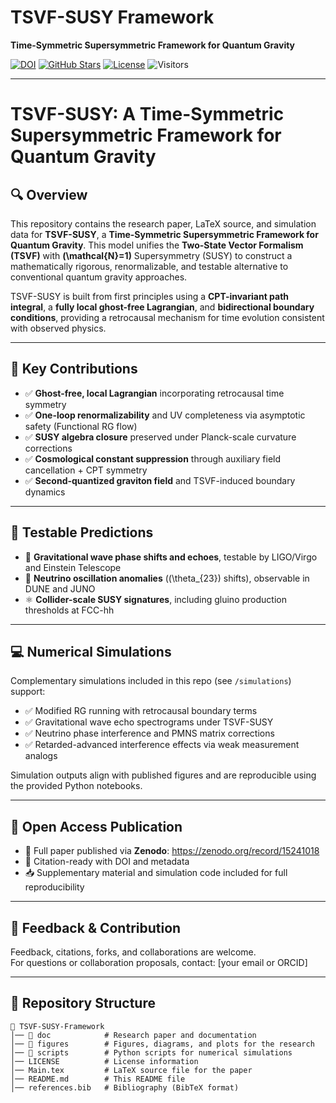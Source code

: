 # **TSVF-SUSY Framework**
**Time-Symmetric Supersymmetric Framework for Quantum Gravity**

[![DOI](https://zenodo.org/badge/DOI/10.5281/zenodo.15241018.svg)](https://doi.org/10.5281/zenodo.15241018)
[![GitHub Stars](https://img.shields.io/github/stars/szk84/TSVF-SUSY-Framework?style=social)](https://github.com/szk84/TSVF-SUSY-Framework/stargazers)
[![License](https://img.shields.io/github/license/szk84/TSVF-SUSY-Framework)](LICENSE)
![Visitors](https://visitor-badge.laobi.icu/badge?page_id=szk84.TSVF-SUSY-Framework&title=Visitors&color=green)

---

# TSVF-SUSY: A Time-Symmetric Supersymmetric Framework for Quantum Gravity

## 🔍 Overview

This repository contains the research paper, LaTeX source, and simulation data for **TSVF-SUSY**, a **Time-Symmetric Supersymmetric Framework for Quantum Gravity**. This model unifies the **Two-State Vector Formalism (TSVF)** with **\(\mathcal{N}=1\)** Supersymmetry (SUSY) to construct a mathematically rigorous, renormalizable, and testable alternative to conventional quantum gravity approaches.

TSVF-SUSY is built from first principles using a **CPT-invariant path integral**, a **fully local ghost-free Lagrangian**, and **bidirectional boundary conditions**, providing a retrocausal mechanism for time evolution consistent with observed physics.

---

## 🧠 Key Contributions

- ✅ **Ghost-free, local Lagrangian** incorporating retrocausal time symmetry  
- ✅ **One-loop renormalizability** and UV completeness via asymptotic safety (Functional RG flow)  
- ✅ **SUSY algebra closure** preserved under Planck-scale curvature corrections  
- ✅ **Cosmological constant suppression** through auxiliary field cancellation + CPT symmetry  
- ✅ **Second-quantized graviton field** and TSVF-induced boundary dynamics  

---

## 🔬 Testable Predictions

- 📡 **Gravitational wave phase shifts and echoes**, testable by LIGO/Virgo and Einstein Telescope  
- 🧊 **Neutrino oscillation anomalies** (\(\theta_{23}\) shifts), observable in DUNE and JUNO  
- ⚛️ **Collider-scale SUSY signatures**, including gluino production thresholds at FCC-hh  

---

## 💻 Numerical Simulations

Complementary simulations included in this repo (see `/simulations`) support:

- ✅ Modified RG running with retrocausal boundary terms  
- ✅ Gravitational wave echo spectrograms under TSVF-SUSY  
- ✅ Neutrino phase interference and PMNS matrix corrections  
- ✅ Retarded-advanced interference effects via weak measurement analogs

Simulation outputs align with published figures and are reproducible using the provided Python notebooks.

---

## 🔗 Open Access Publication

- 📄 Full paper published via **Zenodo**: https://zenodo.org/record/15241018  
- 🧠 Citation-ready with DOI and metadata  
- 📥 Supplementary material and simulation code included for full reproducibility  

---

## 🤝 Feedback & Contribution

Feedback, citations, forks, and collaborations are welcome.  
For questions or collaboration proposals, contact: [your email or ORCID]

---

## **📂 Repository Structure**
```plaintext
📂 TSVF-SUSY-Framework
│── 📂 doc            # Research paper and documentation  
│── 📂 figures        # Figures, diagrams, and plots for the research  
│── 📂 scripts        # Python scripts for numerical simulations  
│── LICENSE          # License information  
│── Main.tex         # LaTeX source file for the paper  
│── README.md        # This README file  
│── references.bib   # Bibliography (BibTeX format)  

